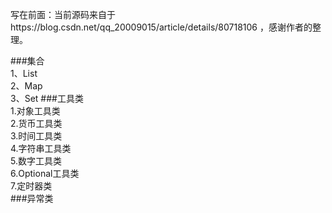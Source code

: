 写在前面：当前源码来自于https://blog.csdn.net/qq_20009015/article/details/80718106 ，感谢作者的整理。

###集合   
1、List  
2、Map  
3、Set 
###工具类    
1.对象工具类  
2.货币工具类  
3.时间工具类  
4.字符串工具类  
5.数字工具类  
6.Optional工具类  
7.定时器类          
###异常类  




